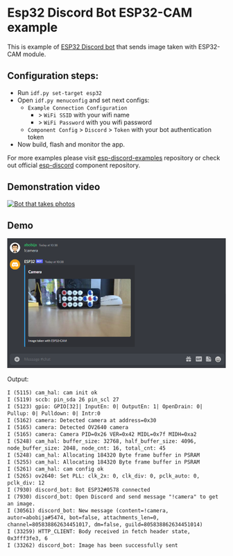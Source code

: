 # Esp32 Discord Bot ESP32-CAM example

This is example of [ESP32 Discord bot](https://github.com/abobija/esp-discord) that sends image taken with ESP32-CAM module.

## Configuration steps:

- Run `idf.py set-target esp32`
- Open `idf.py menuconfig` and set next configs:
  - `Example Connection Configuration`
    - \> `WiFi SSID` with your wifi name
    - \> `WiFi Password` with you wifi password
  - `Component Config` > `Discord` > `Token` with your bot authentication token
- Now build, flash and monitor the app.

For more examples please visit [esp-discord-examples](https://github.com/abobija/esp-discord-examples) repository or check out official [esp-discord](https://github.com/abobija/esp-discord) component repository.

## Demonstration video

[![Bot that takes photos](https://img.youtube.com/vi/SvkVaCF63FY/mqdefault.jpg)](https://www.youtube.com/watch?v=SvkVaCF63FY)

## Demo

![Bot sends camera image](docs/chat.png)

Output:

```
I (5115) cam_hal: cam init ok
I (5119) sccb: pin_sda 26 pin_scl 27
I (5123) gpio: GPIO[32]| InputEn: 0| OutputEn: 1| OpenDrain: 0| Pullup: 0| Pulldown: 0| Intr:0
I (5162) camera: Detected camera at address=0x30
I (5165) camera: Detected OV2640 camera
I (5165) camera: Camera PID=0x26 VER=0x42 MIDL=0x7f MIDH=0xa2
I (5248) cam_hal: buffer_size: 32768, half_buffer_size: 4096, node_buffer_size: 2048, node_cnt: 16, total_cnt: 45
I (5248) cam_hal: Allocating 184320 Byte frame buffer in PSRAM
I (5255) cam_hal: Allocating 184320 Byte frame buffer in PSRAM
I (5261) cam_hal: cam config ok
I (5265) ov2640: Set PLL: clk_2x: 0, clk_div: 0, pclk_auto: 0, pclk_div: 12
I (7930) discord_bot: Bot ESP32#0578 connected
I (7930) discord_bot: Open Discord and send message "!camera" to get an image.
I (30561) discord_bot: New message (content=!camera, autor=abobija#5474, bot=false, attachments_len=0, channel=805838862634451017, dm=false, guild=805838862634451014)
I (33259) HTTP_CLIENT: Body received in fetch header state, 0x3fff3fe3, 6
I (33262) discord_bot: Image has been successfully sent
```
